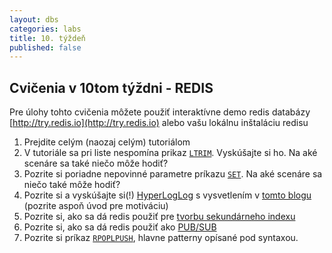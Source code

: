 ```yaml
---
layout: dbs
categories: labs
title: 10. týždeň
published: false
---
```


## Cvičenia v 10tom týždni - REDIS

Pre úlohy tohto cvičenia môžete použiť interaktívne demo redis databázy [http://try.redis.io](http://try.redis.io) alebo vašu lokálnu inštaláciu redisu

1. Prejdite celým (naozaj celým) tutoriálom
2. V tutoriále sa pri liste nespomína prikaz [`LTRIM`](http://redis.io/commands/ltrim). Vyskúšajte si ho. Na aké scenáre sa také niečo môže hodiť?
3. Pozrite si poriadne nepovinné parametre príkazu [`SET`](http://redis.io/commands/set). Na aké scenáre sa niečo také môže hodiť?
4. Pozrite si a vyskúšajte si(!) [HyperLogLog](http://redis.io/commands#hyperloglog) s vysvetlením v [tomto blogu](http://antirez.com/news/75) (pozrite aspoň úvod pre motiváciu)
5. Pozrite si, ako sa dá redis použiť pre [tvorbu sekundárneho indexu](http://redis.io/topics/indexes)
6. Pozrite si, ako sa dá redis použiť ako [PUB/SUB](http://redis.io/topics/pubsub)
7. Pozrite si príkaz [`RPOPLPUSH`](https://redis.io/commands/rpoplpush), hlavne patterny opísané pod syntaxou.

